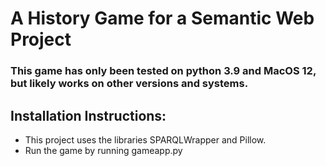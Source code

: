 # A History Game for a Semantic Web Project
### This game has only been tested on python 3.9 and MacOS 12, but likely works on other versions and systems. 

## Installation Instructions:
- This project uses the libraries SPARQLWrapper and Pillow. 
- Run the game by running gameapp.py